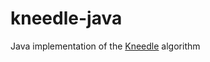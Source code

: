 # kneedle-java
Java implementation of the [Kneedle](https://github.com/kneedetection/kneedle) algorithm
